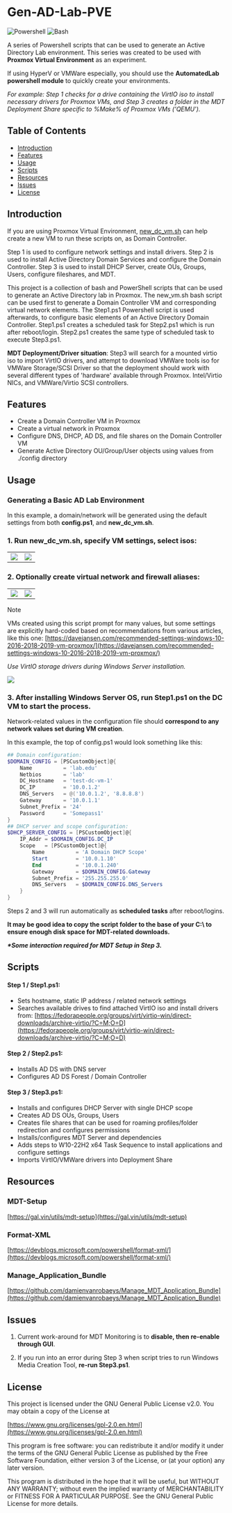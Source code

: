 # Gen-AD-Lab-PVE

![Powershell](https://img.shields.io/badge/language-Powershell-0078D4) ![Bash](https://img.shields.io/badge/Bash-05c100)

A series of Powershell scripts that can be used to generate an Active Directory Lab environment.
This series was created to be used with **Proxmox Virtual Environment** as an experiment. 

If using HyperV or VMWare especially, you should use the **AutomatedLab powershell module** to quickly create your environments.

_For example: Step 1 checks for a drive containing the VirtIO iso to install necessary drivers for Proxmox VMs, and Step 3 creates a folder in the MDT Deployment Share specific to %Make% of Proxmox VMs ('QEMU')._

## Table of Contents

- [Introduction](#introduction)
- [Features](#features)
- [Usage](#usage)
- [Scripts](#scripts)
- [Resources](#resources)
- [Issues](#issues)
- [License](#license)

## Introduction

If you are using Proxmox Virtual Environment, [new_dc_vm.sh](https://github.com/albddnbn/proxmox-ve-utility-scripts/blob/main/new_dc_vm.sh) can help create a new VM to run these scripts on, as Domain Controller.

Step 1 is used to configure network settings and install drivers.
Step 2 is used to install Active Directory Domain Services and configure the Domain Controller.
Step 3 is used to install DHCP Server, create OUs, Groups, Users, configure fileshares, and MDT.

This project is a collection of bash and PowerShell scripts that can be used to generate an Active Directory lab in Proxmox.
The new_vm.sh bash script can be used first to generate a Domain Controller VM and corresponding virtual network elements.
The Step1.ps1 Powershell script is used afterwards, to configure basic elements of an Active Directory Domain Controller. Step1.ps1 creates a scheduled task for Step2.ps1 which is run after reboot/login. Step2.ps1 creates the same type of scheduled task to execute Step3.ps1.

**MDT Deployment/Driver situation**: Step3 will search for a mounted virtio iso to import VirtIO drivers, and attempt to download VMWare tools iso for VMWare Storage/SCSI Driver so that the deployment should work with several different types of 'hardware' available through Proxmox. Intel/Virtio NICs, and VMWare/Virtio SCSI controllers.

## Features

- Create a Domain Controller VM in Proxmox
- Create a virtual network in Proxmox
- Configure DNS, DHCP, AD DS, and file shares on the Domain Controller VM
- Generate Active Directory OU/Group/User objects using values from ./config directory

## Usage

### Generating a Basic AD Lab Environment

In this example, a domain/network will be generated using the default settings from both **config.ps1**, and **new_dc_vm.sh**.

### 1. Run **new_dc_vm.sh**, specify VM settings, select isos:

<table>
    <tr>
        <td>
        <img src="img\1-new-dc-vm.png">
        </td>
        <td>
        <img src="img\2-vm-settings.png">
        </td>
    </tr>
</table>

### 2. Optionally create virtual network and firewall aliases:

<table>
    <tr>
        <td>
        <img src="img\3-zone-settings.png">
        </td>
        <td>
        <img src="img\4-firewall-aliases.png">
        </td>
    </tr>
</table>

> [!NOTE]
> VMs created using this script prompt for many values, but some settings are explicitly hard-coded based on recommendations from various articles, like this one: [https://davejansen.com/recommended-settings-windows-10-2016-2018-2019-vm-proxmox/](https://davejansen.com/recommended-settings-windows-10-2016-2018-2019-vm-proxmox/)

_Use VirtIO storage drivers during Windows Server installation._

<img src="img\011-load-virtio-drivers-for-server-install.png" style="max-width: 750px;">

### 3. After installing Windows Server OS, run **Step1.ps1** on the DC VM to start the process.

Network-related values in the configuration file should **correspond to any network values set during VM creation**.

In this example, the top of config.ps1 would look something like this:

```powershell
## Domain configuration:
$DOMAIN_CONFIG = [PSCustomObject]@{
    Name          = 'lab.edu'
    Netbios       = 'lab'
    DC_Hostname   = 'test-dc-vm-1'
    DC_IP         = '10.0.1.2'
    DNS_Servers   = @('10.0.1.2', '8.8.8.8')
    Gateway       = '10.0.1.1'
    Subnet_Prefix = '24'
    Password      = 'Somepass1'
}
## DHCP server and scope configuration:
$DHCP_SERVER_CONFIG = [PSCustomObject]@{
    IP_Addr = $DOMAIN_CONFIG.DC_IP
    Scope   = [PSCustomObject]@{
        Name          = 'A Domain DHCP Scope'
        Start         = '10.0.1.10'
        End           = '10.0.1.240'
        Gateway       = $DOMAIN_CONFIG.Gateway
        Subnet_Prefix = '255.255.255.0'
        DNS_Servers   = $DOMAIN_CONFIG.DNS_Servers
    }
}
```

Steps 2 and 3 will run automatically as **scheduled tasks** after reboot/logins.

**It may be good idea to copy the script folder to the base of your C:\ to ensure enough disk space for MDT-related downloads.**

_**\*Some interaction required for MDT Setup in Step 3.**_

## Scripts

#### Step 1 / Step1.ps1:

- Sets hostname, static IP address / related network settings
- Searches available drives to find attached VirtIO iso and install drivers from: [https://fedorapeople.org/groups/virt/virtio-win/direct-downloads/archive-virtio/?C=M;O=D](https://fedorapeople.org/groups/virt/virtio-win/direct-downloads/archive-virtio/?C=M;O=D)

#### Step 2 / Step2.ps1:

- Installs AD DS with DNS server
- Configures AD DS Forest / Domain Controller

#### Step 3 / Step3.ps1:

- Installs and configures DHCP Server with single DHCP scope
- Creates AD DS OUs, Groups, Users
- Creates file shares that can be used for roaming profiles/folder redirection and configures permissions
- Installs/configures MDT Server and dependencies
- Adds steps to W10-22H2 x64 Task Sequence to install applications and configure settings
- Imports VirtIO/VMWare drivers into Deployment Share

## Resources

### MDT-Setup

[https://gal.vin/utils/mdt-setup](https://gal.vin/utils/mdt-setup)

### Format-XML

[https://devblogs.microsoft.com/powershell/format-xml/](https://devblogs.microsoft.com/powershell/format-xml/)

### Manage_Application_Bundle

[https://github.com/damienvanrobaeys/Manage_MDT_Application_Bundle](https://github.com/damienvanrobaeys/Manage_MDT_Application_Bundle)

## Issues

1. Current work-around for MDT Monitoring is to **disable, then re-enable through GUI**.

2. If you run into an error during Step 3 when script tries to run Windows Media Creation Tool, **re-run Step3.ps1**.

## License

This project is licensed under the GNU General Public License v2.0. You may obtain a copy of the License at

[https://www.gnu.org/licenses/gpl-2.0.en.html](https://www.gnu.org/licenses/gpl-2.0.en.html)

This program is free software: you can redistribute it and/or modify it under the terms of the GNU General Public License as published by the Free Software Foundation, either version 3 of the License, or (at your option) any later version.

This program is distributed in the hope that it will be useful, but WITHOUT ANY WARRANTY; without even the implied warranty of MERCHANTABILITY or FITNESS FOR A PARTICULAR PURPOSE. See the GNU General Public License for more details.
